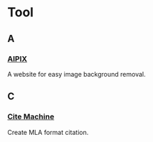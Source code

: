 # Tool

## A

### [AIPIX](https://aipix.net)

A website for easy image background removal.

## C

### [Cite Machine](https://www.citationmachine.net/)

Create MLA format citation.
